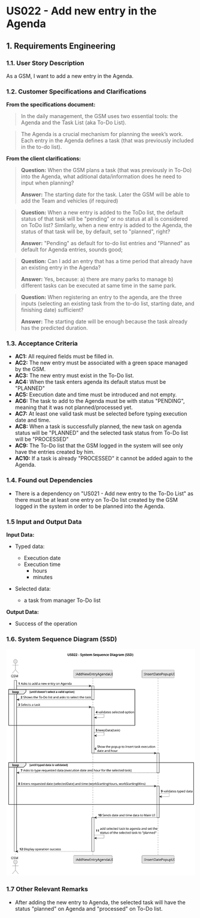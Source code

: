 # US022 - Add new entry in the Agenda


## 1. Requirements Engineering

### 1.1. User Story Description

As a GSM, I want to add a new entry in the Agenda.

### 1.2. Customer Specifications and Clarifications 

**From the specifications document:**

>	In the daily management, the GSM uses two essential tools: the Agenda and the Task
List (aka To-Do List). 

>	The Agenda is a crucial mechanism for planning the week’s work. Each entry
in the Agenda defines a task (that was previously included in the to-do list).
> 
**From the client clarifications:**

> **Question:** When the GSM plans a task (that was previously in To-Do) into the Agenda, what aditional data/information does he need to input when planning?
>
> **Answer:** The starting date for the task. Later the GSM will be able to add the Team and vehicles (if required)

> **Question:** When a new entry is added to the ToDo list, the default status of that task will be "pending" or no status at all is considered on ToDo list?
Similarly, when a new entry is added to the Agenda, the status of that task will be, by default, set to "planned", right?
>
> **Answer:** "Pending" as default for to-do list entries and "Planned" as default for Agenda entries, sounds good;

> **Question:** Can I add an entry that has a time period that already have an existing entry in the Agenda?
>
> **Answer:** Yes, because:
a) there are many parks to manage
b) different tasks can be executed at same time in the same park. 


> **Question:** When registering an entry to the agenda, are the three inputs (selecting an existing task from the to-do list, starting date, and finishing date) sufficient?
>
> **Answer:** The starting date will be enough because the task already has the predicted duration.

### 1.3. Acceptance Criteria

* **AC1:** All required fields must be filled in.
* **AC2:** The new entry must be associated with a green space managed by the GSM.
* **AC3:** The new entry must exist in the To-Do list.
* **AC4:** When the task enters agenda its default status must be "PLANNED"
* **AC5:** Execution date and time must be introduced and not empty.
* **AC6:** The task to add to the Agenda must be with status "PENDING", meaning that it was not planned/processed yet.
* **AC7:** At least one valid task must be selected before typing execution date and time.
* **AC8:** When a task is successfully planned, the new task on agenda status will be "PLANNED" and the selected task status from To-Do list will be "PROCESSED" 
* **AC9:** The To-Do list that the GSM logged in the system will see only have the entries created by him.
* **AC10:** If a task is already "PROCESSED" it cannot be added again to the Agenda.

### 1.4. Found out Dependencies

* There is a dependency on "US021 - Add new entry to the To-Do List" as there must be at least one entry on To-Do list created by the GSM logged in the system in order to be planned into the Agenda.

### 1.5 Input and Output Data

**Input Data:**

* Typed data:
    * Execution date
    * Execution time
      * hours
      * minutes
	
* Selected data:
    * a task from manager To-Do list

**Output Data:**

* Success of the operation

### 1.6. System Sequence Diagram (SSD)


![System Sequence Diagram](svg/us022-system-sequence-diagram.svg)



### 1.7 Other Relevant Remarks

* After adding the new entry to Agenda, the selected task will have the status "planned" on Agenda and "processed" on To-Do list.